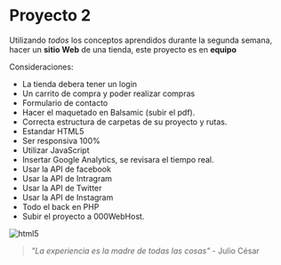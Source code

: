 # Proyecto 2 

Utilizando *todos* los conceptos aprendidos durante la segunda semana, hacer un **sitio Web** de una tienda, este proyecto es en **equipo** 

Consideraciones:

- La tienda debera tener un login
- Un carrito de compra y poder realizar compras
- Formulario de contacto
- Hacer el maquetado en Balsamic (subir el pdf).
- Correcta estructura de carpetas de su proyecto y rutas.
- Estandar HTML5
- Ser responsiva 100%
- Utilizar JavaScript
- Insertar Google Analytics, se revisara el tiempo real.
- Usar la API de facebook
- Usar la API de Intragram
- Usar la API de Twitter
- Usar la API de Instagram
- Todo el back en PHP
- Subir el proyecto a 000WebHost.

![html5]()

> *"La experiencia es la madre de todas las cosas"* - Julio César
